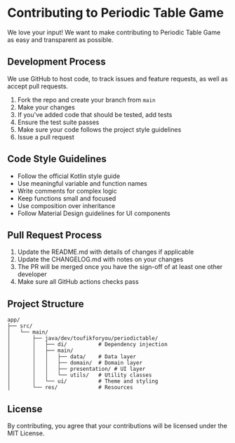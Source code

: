 # Contributing to Periodic Table Game

We love your input! We want to make contributing to Periodic Table Game as easy and transparent as possible.

## Development Process

We use GitHub to host code, to track issues and feature requests, as well as accept pull requests.

1. Fork the repo and create your branch from `main`
2. Make your changes
3. If you've added code that should be tested, add tests
4. Ensure the test suite passes
5. Make sure your code follows the project style guidelines
6. Issue a pull request

## Code Style Guidelines

- Follow the official Kotlin style guide
- Use meaningful variable and function names
- Write comments for complex logic
- Keep functions small and focused
- Use composition over inheritance
- Follow Material Design guidelines for UI components

## Pull Request Process

1. Update the README.md with details of changes if applicable
2. Update the CHANGELOG.md with notes on your changes
3. The PR will be merged once you have the sign-off of at least one other developer
4. Make sure all GitHub actions checks pass

## Project Structure

```
app/
├── src/
│   └── main/
│       ├── java/dev/toufikforyou/periodictable/
│       │   ├── di/          # Dependency injection
│       │   ├── main/
│       │   │   ├── data/    # Data layer
│       │   │   ├── domain/  # Domain layer
│       │   │   ├── presentation/ # UI layer
│       │   │   └── utils/   # Utility classes
│       │   └── ui/          # Theme and styling
│       └── res/             # Resources
```

## License

By contributing, you agree that your contributions will be licensed under the MIT License.
